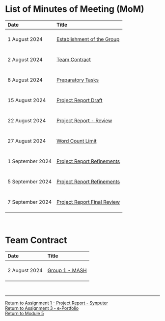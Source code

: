 # List of Minutes of Meeting (MoM)

| Date	| Title	|	
| :------ | :-------- | 
| 1 August 2024	| <br> [Establishment of the Group](SEPM_A1_MoM_GroupEstablish_20240801.pdf) <br><br> |
| 2 August 2024 | <br> [Team Contract](SEPM_A1_MoM_TeamContract_20240802.pdf) <br><br> |
| 8 August 2024 | <br> [Preparatory Tasks](SEPM_A1_MoM_PreparatoryTasks_20240808.pdf) <br><br> |
| 15 August 2024 | <br> [Project Report Draft](SEPM_A1_MoM_ProjectReportDraft_20240815.pdf) <br><br> |
| 22 August 2024 | <br> [Project Report - Review](SEPM_A1_MoM_ProjectReportReview_20240822.pdf) <br><br> |
| 27 August 2024 | <br> [Word Count Limit](SEPM_A1_MoM_WordCountLimit_20240827.pdf) <br><br> |
| 1 September 2024 | <br> [Project Report Refinements](SEPM_A1_MoM_ProjectReportRefinements_20240901.pdf) <br><br> |
| 5 September 2024 | <br> [Project Report Refinements](SEPM_A1_MoM_ProjectReport2ndRefinements_20240905.pdf) <br><br> |
| 7 September 2024 | <br> [Project Report Final Review](SEPM_A1_MoM_ProjectReportFinalReview_20240907.pdf) <br><br> |

<br>

# Team Contract

| Date	| Title	|	
| :------ | :-------- | 
| 2 August 2024 | <br> [Group 1 - MASH](SEPM_A1_TeamContract_Group1.pdf) <br><br> |

<br>

---

[Return to Assignment 1 - Project Report - Synputer](SEPM_A1.md) <br>
[Return to Assignment 3 - e-Portfolio](SEPM_A3.md) <br>
[Return to Module 5](SEPM_main.md)
